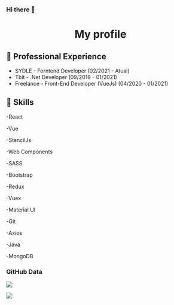 ### Hi there 👋 

<h1 align="center">My profile</h1>

## 🔭 Professional Experience
- SYDLE - Forntend Developer (02/2021 - Atual)
- Tbit - .Net Developer (09/2019 - 01/2021)
- Freelance - Front-End Developer (VueJs) (04/2020 - 01/2021)


## 🤹 Skills

-React

-Vue

-StencilJs

-Web Components

-SASS

-Bootstrap

-Redux

-Vuex

-Material UI

-Git

-Axios

-Java

-MongoDB


### GitHub Data

![](https://github-readme-stats.vercel.app/api?username=MatheusOliveira2&show_icons=true&theme=blueberry)

![](https://github-readme-stats.vercel.app/api/top-langs/?username=MatheusOliveira2&layout=compact&theme=blueberry&exclude_repo=CG&hide=CSS&&PureBasic)
